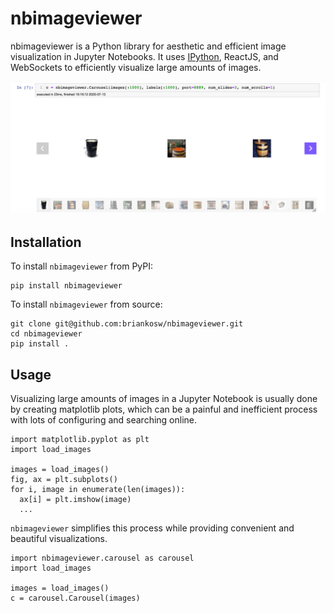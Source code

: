 # nbimageviewer

nbimageviewer is a Python library for aesthetic and efficient image visualization in Jupyter Notebooks. It uses [IPython](https://ipython.readthedocs.io/en/stable/api/), ReactJS, and WebSockets to efficiently visualize large amounts of images.

![Carousel](carousel.png)

## Installation

To install `nbimageviewer` from PyPI:
```
pip install nbimageviewer
```

To  install `nbimageviewer` from source:
```
git clone git@github.com:briankosw/nbimageviewer.git
cd nbimageviewer
pip install .
```

## Usage

Visualizing large amounts of images in a Jupyter Notebook is usually done by creating matplotlib plots, which can be a painful and inefficient process with lots of configuring and searching online.

```
import matplotlib.pyplot as plt
import load_images

images = load_images()
fig, ax = plt.subplots()
for i, image in enumerate(len(images)):
  ax[i] = plt.imshow(image)
  ...
```

`nbimageviewer` simplifies this process while providing convenient and beautiful visualizations.

```
import nbimageviewer.carousel as carousel
import load_images

images = load_images()
c = carousel.Carousel(images)
```